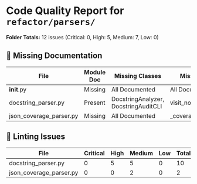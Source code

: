 # Code Quality Report for `refactor/parsers/`

**Folder Totals:** 12 issues (Critical: 0, High: 5, Medium: 7, Low: 0)

## 📄 Missing Documentation
| File | Module Doc | Missing Classes | Missing Functions |
| ---- | -----------| ----------------| ------------------ |
| __init__.py | Missing | All Documented | All Documented |
| docstring_parser.py | Present | DocstringAnalyzer, DocstringAuditCLI | visit_node |
| json_coverage_parser.py | Missing | All Documented | _coverage_from_executed |

## 🧹 Linting Issues
| File | Critical | High | Medium | Low | Total |
| ---- | -------- | ---- | ------ | --- | ----- |
| docstring_parser.py | 0 | 5 | 5 | 0 | 10 |
| json_coverage_parser.py | 0 | 0 | 2 | 0 | 2 |
